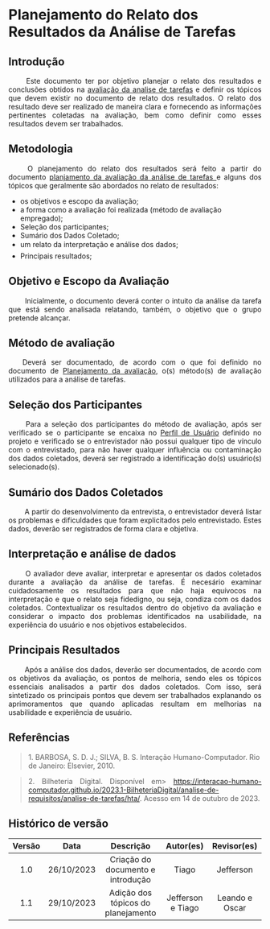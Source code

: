 # Planejamento do Relato dos Resultados da Análise de Tarefas

## Introdução

<p align="justify">&emsp;&emsp; Este documento ter por objetivo planejar o relato dos resultados e conclusões obtidos na <a href="">avaliação da analise de tarefas</a> e definir os tópicos que devem existir no documento de relato dos resultados. O relato dos resultado deve ser realizado de maneira clara e fornecendo as informações pertinentes coletadas na avaliação, bem como definir como esses resultados devem ser trabalhados.</p>


## Metodologia
<p align="justify">&emsp;&emsp; O planejamento do relato dos resultados será feito a partir do documento <a href="">planjamento da avaliação da análise de tarefas </a> e alguns dos tópicos que geralmente são abordados no relato de resultados:  </p> 

- os objetivos e escopo da avaliação;
- a forma como a avaliação foi realizada (método de avaliação empregado);
- Seleção dos participantes;
- Sumário dos Dados Coletado;
- um relato da interpretação e análise dos dados;
- Princípais resultados;

</p>



## Objetivo e Escopo da Avaliação
<p align="justify">&emsp;&emsp; Inicialmente, o documento deverá conter o intuito da análise da tarefa que está sendo analisada relatando, também, o objetivo que o grupo pretende alcançar. </p>

## Método de avaliação
<p align="justify">&emsp;&emsp;Deverá ser documentado, de acordo com o que foi definido no documento de <a href="">Planejamento da avaliação</a>, o(s) método(s) de avaliação utilizados para a análise de tarefas. </p>

## Seleção dos Participantes
<p align="justify">&emsp;&emsp; Para a seleção dos participantes do método de avaliação, após ser verificado se o participante se encaixa no <a href="https://interacao-humano-computador.github.io/2023.2-Caesb/analise-de-requisitos/perfil-do-usuario/#metodologia">Perfil de Usuário</a> definido no projeto e verificado se o entrevistador não possui qualquer tipo de vínculo com o entrevistado, para não haver qualquer influência ou contaminação dos dados coletados, deverá ser registrado a identificação do(s) usuário(s) selecionado(s).  </p>

## Sumário dos Dados Coletados  
<p align="justify">&emsp;&emsp; A partir do desenvolvimento da entrevista, o entrevistador deverá listar os problemas e dificuldades que foram explicitados pelo entrevistado. Estes dados, deverão ser registrados de forma clara e objetiva. </p>

## Interpretação e análise de dados
<p align="justify">&emsp;&emsp; O avaliador deve avaliar, interpretar e apresentar os dados coletados durante a avaliação da análise de tarefas. É necesário examinar cuidadosamente os resultados para que não haja equívocos na interpretação e que o relato seja fidedigno, ou seja, condiza com os dados coletados.  Contextualizar os resultados dentro do objetivo da avaliação e considerar o impacto dos problemas identificados na usabilidade, na experiência do usuário e nos objetivos estabelecidos.</p>


## Principais Resultados
<p align="justify">&emsp;&emsp; Após a análise dos dados, deverão ser documentados, de acordo com os objetivos da avaliação, os pontos de melhoria, sendo eles os tópicos essenciais analisados a partir dos dados coletados. Com isso, será sintetizado os principais pontos que devem ser trabalhados explanando os aprimoramentos que quando aplicadas resultam em melhorias na usabilidade e experiência de usuário.</p>



## Referências

> <p id="1"> 1. BARBOSA, S. D. J.; SILVA, B. S. Interação Humano-Computador. Rio de Janeiro: Elsevier, 2010.</p>


> <p id="3" align="justify">2. Bilheteria Digital. Disponível em> <a href="https://interacao-huma no-computador.github.io/2023.1-BilheteriaDigital/analise-de-requisitos/analise-de-tarefas/hta/">https://interacao-humano-computador.github.io/2023.1-BilheteriaDigital/analise-de-requisitos/analise-de-tarefas/hta/</a>. Acesso em 14 de outubro de 2023.</p>


## Histórico de versão
<center>

| Versão |    Data    |      Descrição       |  Autor(es) | Revisor(es) |
| :----: | :--------: | :------------------: | :-----: | :-----: |
|  1.0   | 26/10/2023 | Criação do documento e introdução | Tiago | Jefferson |
|  1.1   | 29/10/2023 | Adição dos tópicos do planejamento | Jefferson e Tiago | Leando e Oscar |

</center>
